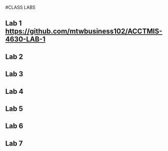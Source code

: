 #CLASS LABS

## Lab 1 https://github.com/mtwbusiness102/ACCTMIS-4630-LAB-1

## Lab 2 

## Lab 3 

## Lab 4 

## Lab 5 

## Lab 6 

## Lab 7 

